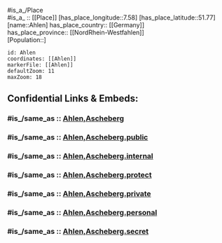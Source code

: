 ﻿---
confidential: public
isDeleted: false
location:
- 51.77
- 7.58
mapmarker: city
mapzoom:
- 7
- 12
SpocWebEntityId: 28687
tags:
- geo/City
type: City
---

#is_a_/Place  
#is_a_ :: [[Place]] 
[has_place_longitude::7.58] 
[has_place_latitude::51.77] 
[name::Ahlen] 
has_place_country:: [[Germany]]  
has_place_province:: [[NordRhein-Westfahlen]]  
[Population::] 



```leaflet
id: Ahlen
coordinates: [[Ahlen]] 
markerFile: [[Ahlen]] 
defaultZoom: 11 
maxZoom: 18
```


## Confidential Links & Embeds: 

### #is_/same_as :: [Ahlen,Ascheberg](/_Standards/Earth/Continent/Europe/Europe~Central/Germany/Germany~West/Nordrhein-Westfalen/counties~NW/Coesfeld/cities~Coesfeld/Ascheberg/Ahlen,Ascheberg.md) 

### #is_/same_as :: [Ahlen,Ascheberg.public](/_public/Earth/Continent/Europe/Europe~Central/Germany/Germany~West/Nordrhein-Westfalen/counties~NW/Coesfeld/cities~Coesfeld/Ascheberg/Ahlen,Ascheberg.public.md) 

### #is_/same_as :: [Ahlen,Ascheberg.internal](/_internal/Earth/Continent/Europe/Europe~Central/Germany/Germany~West/Nordrhein-Westfalen/counties~NW/Coesfeld/cities~Coesfeld/Ascheberg/Ahlen,Ascheberg.internal.md) 

### #is_/same_as :: [Ahlen,Ascheberg.protect](/_protect/Earth/Continent/Europe/Europe~Central/Germany/Germany~West/Nordrhein-Westfalen/counties~NW/Coesfeld/cities~Coesfeld/Ascheberg/Ahlen,Ascheberg.protect.md) 

### #is_/same_as :: [Ahlen,Ascheberg.private](/_private/Earth/Continent/Europe/Europe~Central/Germany/Germany~West/Nordrhein-Westfalen/counties~NW/Coesfeld/cities~Coesfeld/Ascheberg/Ahlen,Ascheberg.private.md) 

### #is_/same_as :: [Ahlen,Ascheberg.personal](/_personal/Earth/Continent/Europe/Europe~Central/Germany/Germany~West/Nordrhein-Westfalen/counties~NW/Coesfeld/cities~Coesfeld/Ascheberg/Ahlen,Ascheberg.personal.md) 

### #is_/same_as :: [Ahlen,Ascheberg.secret](/_secret/Earth/Continent/Europe/Europe~Central/Germany/Germany~West/Nordrhein-Westfalen/counties~NW/Coesfeld/cities~Coesfeld/Ascheberg/Ahlen,Ascheberg.secret.md)

